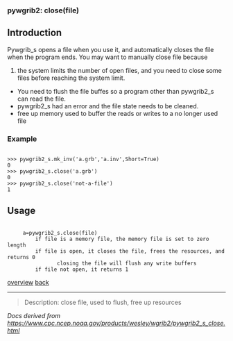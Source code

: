 ### pywgrib2: close(file)

## Introduction

Pywgrib_s opens a file when you use it, and automatically closes
the file when the program ends. You may want to manually close file
because

1. the system limits the number of open files, and you
   need to close some files before reaching the system limit.

- You need to flush the file buffes so a program other than pywgrib2_s
  can read the file.
- pywgrib2_s had an error and the file state needs to be cleaned.
- free up memory used to buffer the reads or writes to a no longer used file

### Example

```

>>> pywgrib2_s.mk_inv('a.grb','a.inv',Short=True)
0
>>> pywgrib2_s.close('a.grb')
0
>>> pywgrib2_s.close('not-a-file')
1

```

## Usage

```

     a=pywgrib2_s.close(file)
         if file is a memory file, the memory file is set to zero length
         if file is open, it closes the file, frees the resources, and returns 0
                closing the file will flush any write buffers
         if file not open, it returns 1

```

[overview](./pywgrib2_s.md)
[back](./pywgrib2_s_write.md)

---

> Description: close file, used to flush, free up resources

_Docs derived from <https://www.cpc.ncep.noaa.gov/products/wesley/wgrib2/pywgrib2_s_close.html>_
